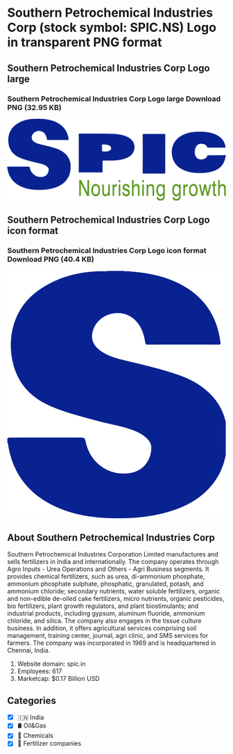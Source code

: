 # Southern Petrochemical Industries Corp (stock symbol: SPIC.NS) Logo in transparent PNG format

## Southern Petrochemical Industries Corp Logo large

### Southern Petrochemical Industries Corp Logo large Download PNG (32.95 KB)

![Southern Petrochemical Industries Corp Logo large Download PNG (32.95 KB)](/img/orig/SPIC.NS_BIG-136e3062.png)

## Southern Petrochemical Industries Corp Logo icon format

### Southern Petrochemical Industries Corp Logo icon format Download PNG (40.4 KB)

![Southern Petrochemical Industries Corp Logo icon format Download PNG (40.4 KB)](/img/orig/SPIC.NS-5f28a90b.png)

## About Southern Petrochemical Industries Corp

Southern Petrochemical Industries Corporation Limited manufactures and sells fertilizers in India and internationally. The company operates through Agro Inputs - Urea Operations and Others - Agri Business segments. It provides chemical fertilizers, such as urea, di-ammonium phosphate, ammonium phosphate sulphate, phosphatic, granulated, potash, and ammonium chloride; secondary nutrients, water soluble fertilizers, organic and non-edible de-oiled cake fertilizers, micro nutrients, organic pesticides, bio fertilizers, plant growth regulators, and plant biostimulants; and industrial products, including gypsum, aluminum fluoride, ammonium chloride, and silica. The company also engages in the tissue culture business. In addition, it offers agricultural services comprising soil management, training center, journal, agri clinic, and SMS services for farmers. The company was incorporated in 1969 and is headquartered in Chennai, India.

1. Website domain: spic.in
2. Employees: 617
3. Marketcap: $0.17 Billion USD


## Categories
- [x] 🇮🇳 India
- [x] 🛢 Oil&Gas
- [x] 🧪 Chemicals
- [x] 🌱 Fertilizer companies
